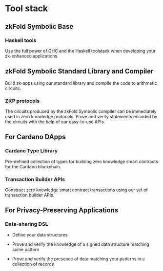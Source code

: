 # Tool stack

## zkFold Symbolic Base
### Haskell tools
Use the full power of GHC and the Haskell toolstack when developing your zk-enhanced applications.

## zkFold Symbolic Standard Library and Compiler
Build zk-apps using our standard library and compile the code to arithmetic circuits.

### ZKP protocols
The circuits produced by the zkFold Symbolic compiler can be immediately used in zero knowledge protocols. Prove and verify statements encoded by the circuits with the help of our easy-to-use APIs.

## For Cardano DApps
### Cardano Type Library
Pre-defined collection of types for building zero knowledge smart contracts for the Cardano blockchain.

### Transaction Builder APIs
Construct zero knowledge smart contract transactions using our set of transaction builder APIs.

## For Privacy-Preserving Applications
### Data-sharing DSL
- Define your data structures

- Prove and verify the knowledge of a signed data structure matching some pattern

- Prove and verify the presence of data matching your patterns in a collection of records